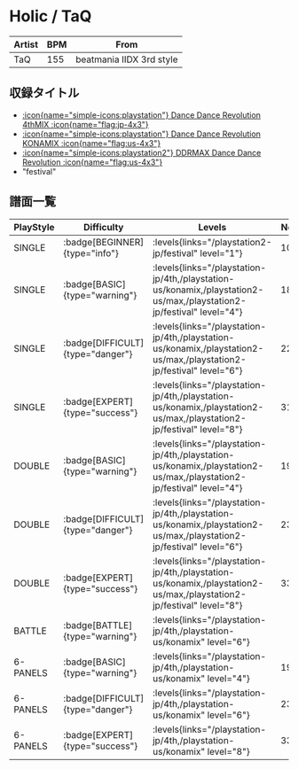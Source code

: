 # Holic / TaQ

|Artist|BPM|From|
|------|---|----|
|TaQ|155|beatmania IIDX 3rd style|

## 収録タイトル

- [:icon{name="simple-icons:playstation"} Dance Dance Revolution 4thMIX :icon{name="flag:jp-4x3"}](/playstation-jp/4th)
- [:icon{name="simple-icons:playstation"} Dance Dance Revolution KONAMIX :icon{name="flag:us-4x3"}](/playstation-us/konamix)
- [:icon{name="simple-icons:playstation2"} DDRMAX Dance Dance Revolution :icon{name="flag:us-4x3"}](/playstation2-us/max)
- "festival"

## 譜面一覧

|PlayStyle|Difficulty|Levels|Notes|Movie|
|---------|----------|------|-----|-----|
|SINGLE| :badge[BEGINNER]{type="info"}| :levels{links="/playstation2-jp/festival" level="1"}|103/0||
|SINGLE| :badge[BASIC]{type="warning"}| :levels{links="/playstation-jp/4th,/playstation-us/konamix,/playstation2-us/max,/playstation2-jp/festival" level="4"}|189/0||
|SINGLE| :badge[DIFFICULT]{type="danger"}| :levels{links="/playstation-jp/4th,/playstation-us/konamix,/playstation2-us/max,/playstation2-jp/festival" level="6"}|228/0||
|SINGLE| :badge[EXPERT]{type="success"}| :levels{links="/playstation-jp/4th,/playstation-us/konamix,/playstation2-us/max,/playstation2-jp/festival" level="8"}|313/0||
|DOUBLE| :badge[BASIC]{type="warning"}| :levels{links="/playstation-jp/4th,/playstation-us/konamix,/playstation2-us/max,/playstation2-jp/festival" level="4"}|198/0||
|DOUBLE| :badge[DIFFICULT]{type="danger"}| :levels{links="/playstation-jp/4th,/playstation-us/konamix,/playstation2-us/max,/playstation2-jp/festival" level="6"}|232/0||
|DOUBLE| :badge[EXPERT]{type="success"}| :levels{links="/playstation-jp/4th,/playstation-us/konamix,/playstation2-us/max,/playstation2-jp/festival" level="8"}|336/0||
|BATTLE| :badge[BATTLE]{type="warning"}| :levels{links="/playstation-jp/4th,/playstation-us/konamix" level="6"}|||
|6-PANELS| :badge[BASIC]{type="warning"}| :levels{links="/playstation-jp/4th,/playstation-us/konamix" level="4"}|198/0||
|6-PANELS| :badge[DIFFICULT]{type="danger"}| :levels{links="/playstation-jp/4th,/playstation-us/konamix" level="6"}|232/0||
|6-PANELS| :badge[EXPERT]{type="success"}| :levels{links="/playstation-jp/4th,/playstation-us/konamix" level="8"}|332/0||
